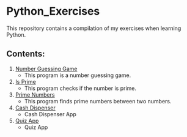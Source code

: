 # Python_Exercises
This repository contains a compilation of my exercises when learning Python. 

## Contents:

1. [Number Guessing Game](https://github.com/CansuKunar/Python_Exercises/blob/main/1_number_guessing_game.py)
   - This program is a number guessing game.
2. [Is Prime](https://github.com/CansuKunar/Python_Exercises/blob/main/2_is_prime.py)
   - This program checks if the number is prime.
3. [Prime Numbers](https://github.com/CansuKunar/Python_Exercises/blob/main/3_prime_numbers.py)
   - This program finds prime numbers between two numbers.
4. [Cash Dispenser](https://github.com/CansuKunar/Python_Exercises/blob/main/4_cash_dispenser.py)
   - Cash Dispenser App
5. [Quiz App](https://github.com/CansuKunar/Python_Exercises/blob/main/4_cash_dispenser.py)
   - Quiz App
